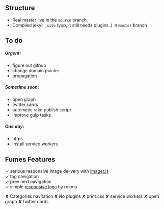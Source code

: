 ## Structure
- Real master live in the ` source ` branch, 
- Compiled jekyll ` _site ` (yup, it still needs plugins..) in ` master ` branch


## To do

##### Urgent:
- figure out github 
- change domain pointer 
- propagation

##### Sometime soon:
- open graph
- twitter cards
- automatic rake publish script
- improve gulp tasks

##### One day:
- https
- install service workers


## Fumes Features

✓ serious responsive image delivery with [imager.js](https://github.com/BBC-News/Imager.js/)  
✓ tag navigation  
✓ prev next navigation  
✓ simple [responsive logo](http://codepen.io/rokma/full/pJBXbg/) by rokma 

✘ Categories navitation
✘ No plugins
✘ print.css
✘ service workers
✘ open graph
✘ twitter cards
